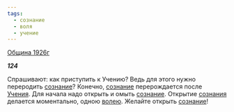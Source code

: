 ```yaml
---
tags:
  - сознание
  - воля
  - учение
---
```

[Община 1926г](https://127.0.0.1:4002/agni/1926)

___124___

Спрашивают: как приступить к Учению? Ведь для этого нужно переродить [сознание](../../../tags/#сознание)? Конечно, [сознание](../../../tags/#сознание) перерождается после [Учения](../../../tags/#учение). Для начала надо открыть и омыть [сознание](../../../tags/#сознание). Открытие [сознания](../../../tags/#сознание) делается моментально, одною [волею](../../../tags/#воля). Желайте открыть [сознание](../../../tags/#сознание)!   

